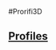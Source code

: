 #Prorifi3D 

## [Profiles](https://github.com/Prorifi3D-Official/Prorifi3D-Upgrades/tree/main/Profile)
